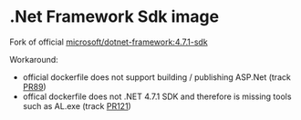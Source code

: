 # .Net Framework Sdk image

Fork of official [microsoft/dotnet-framework:4.7.1-sdk](https://github.com/Microsoft/dotnet-framework-docker/blob/master/4.7.1-windowsservercore-1709/sdk/Dockerfile)

Workaround:
* official dockerfile does not support building / publishing ASP.Net (track [PR89](https://github.com/Microsoft/dotnet-framework-docker/pull/89))
* offical dockerfile does not .NET 4.7.1 SDK and therefore is missing tools such as AL.exe (track [PR121](https://github.com/Microsoft/dotnet-framework-docker/pull/121))